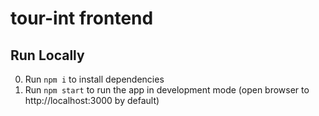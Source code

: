 # tour-int frontend

## Run Locally
0. Run `npm i` to install dependencies
1. Run `npm start` to run the app in development mode (open browser to http://localhost:3000 by default)